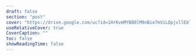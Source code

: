 ```yaml
---
draft: false
section: "post"
cover: "https://drive.google.com/uc?id=1HrKvmMYB88lM9nBie7mViLQpjvllEbTB"
useRelativeCover: true
CoverCaption: ""
toc: false
showReadingTime: false
---
```

